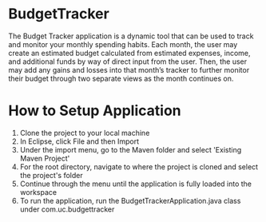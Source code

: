 # BudgetTracker

The Budget Tracker application is a dynamic tool that can be used to track and monitor your monthly spending habits.  Each month, the user may create an estimated budget calculated from estimated expenses, income, and additional funds by way of direct input from the user.  Then, the user may add any gains and losses into that month’s tracker to further monitor their budget through two separate views as the month continues on.

# How to Setup Application
1. Clone the project to your local machine
2. In Eclipse, click File and then Import
3. Under the import menu, go to the Maven folder and select 'Existing Maven Project'
4. For the root directory, navigate to where the project is cloned and select the project's folder
5. Continue through the menu until the application is fully loaded into the workspace
6. To run the application, run the BudgetTrackerApplication.java class under com.uc.budgettracker
